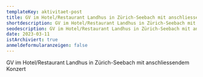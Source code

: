 ```yaml
---
templateKey: aktivitaet-post
title: GV im Hotel/Restaurant Landhus in Zürich-Seebach mit anschliessendem Konzert
shortdescription: GV im Hotel/Restaurant Landhus in Zürich-Seebach mit anschliessendem Konzert
seodescription: GV im Hotel/Restaurant Landhus in Zürich-Seebach mit anschliessendem Konzert
date: 2023-03-11
istArchiviert: true
anmeldeformularanzeigen: false
---
```

GV im Hotel/Restaurant Landhus in Zürich-Seebach mit anschliessendem Konzert